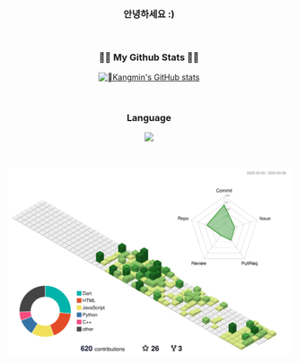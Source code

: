 <div align = center>

<h3> 안녕하세요 :) </h3>

  
</div>


&nbsp;
&nbsp;


<div align = center>
  
<h3>👩‍💻 My Github Stats 👩‍💻</h3>

[![Kangmin's GitHub stats](https://github-readme-stats.vercel.app/api?username=KangminNa&hide_title=true&show_icons=true&include_all_commits=true&disable_animations=true&theme=vue)](https://github.com/anuraghazra/github-readme-stats)

</div>
&nbsp;
&nbsp;


<div align = center>

  <h3>Language</h3>
  
  <a href="s">
  <img src="https://github-readme-stats.vercel.app/api/top-langs/?username=KangminNa&exclude_repo=dkssud8150.github.io&layout=compact&theme=tokyonight" />
</a>
</div>

&nbsp;
&nbsp;

![](./profile-3d-contrib/profile-green-animate.svg)



